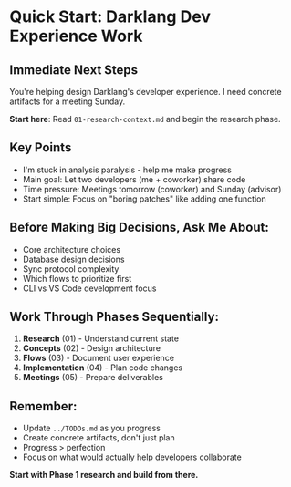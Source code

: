 # Quick Start: Darklang Dev Experience Work

## Immediate Next Steps

You're helping design Darklang's developer experience. I need concrete artifacts for a meeting Sunday.

**Start here**: Read `01-research-context.md` and begin the research phase.

## Key Points
- I'm stuck in analysis paralysis - help me make progress
- Main goal: Let two developers (me + coworker) share code
- Time pressure: Meetings tomorrow (coworker) and Sunday (advisor)
- Start simple: Focus on "boring patches" like adding one function

## Before Making Big Decisions, Ask Me About:
- Core architecture choices
- Database design decisions
- Sync protocol complexity
- Which flows to prioritize first
- CLI vs VS Code development focus

## Work Through Phases Sequentially:
1. **Research** (01) - Understand current state
2. **Concepts** (02) - Design architecture  
3. **Flows** (03) - Document user experience
4. **Implementation** (04) - Plan code changes
5. **Meetings** (05) - Prepare deliverables

## Remember:
- Update `../TODOs.md` as you progress
- Create concrete artifacts, don't just plan
- Progress > perfection
- Focus on what would actually help developers collaborate

**Start with Phase 1 research and build from there.**